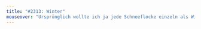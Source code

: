 ```yaml
---
title: "#2313: Winter"
mouseover: "Ursprünglich wollte ich ja jede Schneeflocke einzeln als Win zählen, so dass das Ergebnis Winwinwinwinwinwinwinwinwinwinwinwinwinwinwinwinwinundsoweiterblablater lauten müsste."
---
```


